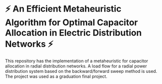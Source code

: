 # ⚡️ An Efficient Metaheuristic Algorithm for Optimal Capacitor Allocation in Electric Distribution Networks ⚡️

This repository has the implementation of a metaheuristic for capacitor allocation in radial distribution networks. A load flow for a radial power distribution system based on the backward/forward sweep method is used. The project was used as a graduation final project.
